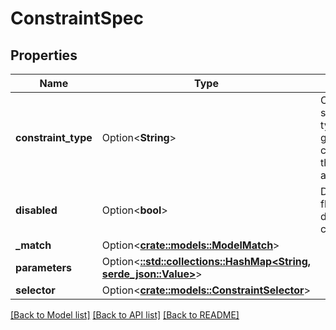 # ConstraintSpec

## Properties

Name | Type | Description | Notes
------------ | ------------- | ------------- | -------------
**constraint_type** | Option<**String**> | ConstraintType specifies the type of gatekeeper constraint that the constraint applies to | [optional]
**disabled** | Option<**bool**> | Disabled  is the flag for disabling OPA constraints | [optional]
**_match** | Option<[**crate::models::ModelMatch**](Match.md)> |  | [optional]
**parameters** | Option<[**::std::collections::HashMap<String, serde_json::Value>**](serde_json::Value.md)> |  | [optional]
**selector** | Option<[**crate::models::ConstraintSelector**](ConstraintSelector.md)> |  | [optional]

[[Back to Model list]](../README.md#documentation-for-models) [[Back to API list]](../README.md#documentation-for-api-endpoints) [[Back to README]](../README.md)


